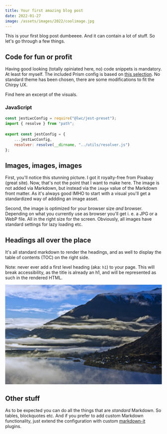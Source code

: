 ```yaml
---
title: Your first amazing blog post
date: 2022-01-27
image: /assets/images/2022/coolimage.jpg
---
```


This is your first blog post dumbeeee. And it can contain a lot of stuff. So let's go through a few things.

## Code for fun or profit

Having good looking (totally opiniated here, no) code snippets is mandatory. At least for myself. The included Prism config is based on [this selection](https://prismjs.com/download.html#themes=prism-coy&languages=markup+css+clike+javascript+bash+docker+java+regex+ruby+rust+scala+shell-session+typescript&plugins=show-language+toolbar). No standard theme has been chosen, there are some modifications to fit the Chirpy UX.

Find here an excerpt of the visuals.

### JavaScript

```javascript
const jestLwcConfig = require("@lwc/jest-preset");
import { resolve } from "path";

export const jestConfig = {
    ...jestLwcConfig,
    resolver: resolve(__dirname, "../utils/resolver.js")
};
```

## Images, images, images

First, you'll notice this stunning picture. I got it royalty-free from Pixabay (great site). Now, that's not the point that I want to make here. The image is not added via Markdown, but instead via the `image` value of the Markdown front matter. As it's always good IMHO to start with a visual you'll get a standardized way of addding an image asset.

Second, the image is optimized for your browser size _and_ browser. Depending on what you currently use as browser you'll get i. e. a JPG or a WebP file. All in the right size for the screen. Obviously, all images have standard settings for lazy loading etc.

## Headings all over the place

It's all standard markdown to render the headings, and as well to display the table of contents (TOC) on the right side.

Note: never ever add a first level heading (aka: `h1`) to your page. This will break accessibility, as the title is already an h1, and will be represented as such in the rendered HTML.

![Drag Racing](/assets/images/2022/coolimage.jpg)


## Other stuff

As to be expected you can do all the things that are _standard_ Markdown. So tables, blockquotes etc. And if you prefer to add custom Markdown functionality, just extend the configuration with custom [markdown-it](https://github.com/markdown-it/markdown-it) plugins.

